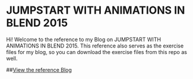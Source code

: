 JUMPSTART WITH ANIMATIONS IN BLEND 2015
========================

Hi! Welcome to the reference to my Blog on JUMPSTART WITH ANIMATIONS IN BLEND 2015. This reference also serves as the exercise files for my blog, so you can download the exercise files from this repo as well.

##[View the reference Blog](http://www.sajidalikhan.com/blog/development/microsoft/windows/Animation_Blend.html)
